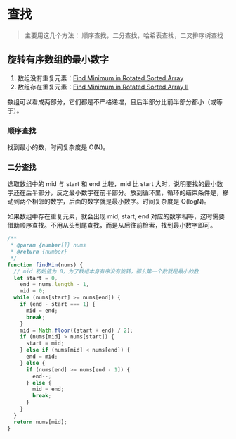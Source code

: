 # 查找

> 主要用这几个方法：
> 顺序查找，二分查找，哈希表查找，二叉排序树查找

## 旋转有序数组的最小数字

1. 数组没有重复元素：[Find Minimum in Rotated Sorted Array](https://leetcode.com/problems/find-minimum-in-rotated-sorted-array/)
2. 数组存在重复元素：[Find Minimum in Rotated Sorted Array II](https://leetcode.com/problems/find-minimum-in-rotated-sorted-array-ii/)

数组可以看成两部分，它们都是不严格递增，且后半部分比前半部分都小（或等于）。

### 顺序查找

找到最小的数，时间复杂度是 O(N)。

### 二分查找

选取数组中的 mid 与 start 和 end 比较，mid 比 start 大时，说明要找的最小数字还在后半部分，反之最小数字在前半部分。放到循环里，循环的结束条件是，移动到两个相邻的数字，后面的数字就是最小数字。时间复杂度是 O(logN)。

如果数组中存在重复元素，就会出现 mid, start, end 对应的数字相等，这时需要借助顺序查找。不用从头到尾查找，而是从后往前检索，找到最小数字即可。

```javascript
/**
 * @param {number[]} nums
 * @return {number}
 */
function findMin(nums) {
  // mid 初始值为 0，为了数组本身有序没有旋转，那么第一个数就是最小的数
  let start = 0,
    end = nums.length - 1,
    mid = 0;
  while (nums[start] >= nums[end]) {
    if (end - start === 1) {
      mid = end;
      break;
    }
    mid = Math.floor((start + end) / 2);
    if (nums[mid] > nums[start]) {
      start = mid;
    } else if (nums[mid] < nums[end]) {
      end = mid;
    } else {
      if (nums[end] >= nums[end - 1]) {
        end--;
      } else {
        mid = end;
        break;
      }
    }
  }
  return nums[mid];
}
```
